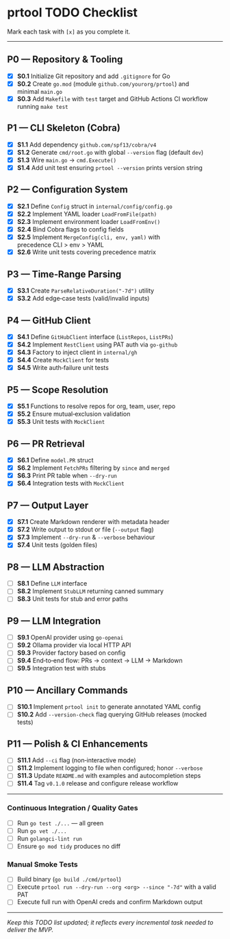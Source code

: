 # prtool TODO Checklist

Mark each task with `[x]` as you complete it.

---

## P0 — Repository & Tooling

- [x] **S0.1** Initialize Git repository and add `.gitignore` for Go
- [x] **S0.2** Create `go.mod` (module `github.com/yourorg/prtool`) and minimal `main.go`
- [x] **S0.3** Add `Makefile` with `test` target and GitHub Actions CI workflow running `make test`

## P1 — CLI Skeleton (Cobra)

- [x] **S1.1** Add dependency `github.com/spf13/cobra/v4`
- [x] **S1.2** Generate `cmd/root.go` with global `--version` flag (default `dev`)
- [x] **S1.3** Wire `main.go` → `cmd.Execute()`
- [x] **S1.4** Add unit test ensuring `prtool --version` prints version string

## P2 — Configuration System

- [x] **S2.1** Define `Config` struct in `internal/config/config.go`
- [x] **S2.2** Implement YAML loader `LoadFromFile(path)`
- [x] **S2.3** Implement environment loader `LoadFromEnv()`
- [x] **S2.4** Bind Cobra flags to config fields
- [x] **S2.5** Implement `MergeConfig(cli, env, yaml)` with precedence CLI > env > YAML
- [x] **S2.6** Write unit tests covering precedence matrix

## P3 — Time‑Range Parsing

- [x] **S3.1** Create `ParseRelativeDuration("-7d")` utility
- [x] **S3.2** Add edge‑case tests (valid/invalid inputs)

## P4 — GitHub Client

- [x] **S4.1** Define `GitHubClient` interface (`ListRepos`, `ListPRs`)
- [x] **S4.2** Implement `RestClient` using PAT auth via `go-github`
- [x] **S4.3** Factory to inject client in `internal/gh`
- [x] **S4.4** Create `MockClient` for tests
- [x] **S4.5** Write auth‑failure unit tests

## P5 — Scope Resolution

- [x] **S5.1** Functions to resolve repos for org, team, user, repo
- [x] **S5.2** Ensure mutual‑exclusion validation
- [x] **S5.3** Unit tests with `MockClient`

## P6 — PR Retrieval

- [x] **S6.1** Define `model.PR` struct
- [x] **S6.2** Implement `FetchPRs` filtering by `since` and `merged`
- [x] **S6.3** Print PR table when `--dry-run`
- [x] **S6.4** Integration tests with `MockClient`

## P7 — Output Layer

- [x] **S7.1** Create Markdown renderer with metadata header
- [x] **S7.2** Write output to stdout or file (`--output` flag)
- [x] **S7.3** Implement `--dry-run` & `--verbose` behaviour
- [x] **S7.4** Unit tests (golden files)

## P8 — LLM Abstraction

- [ ] **S8.1** Define `LLM` interface
- [ ] **S8.2** Implement `StubLLM` returning canned summary
- [ ] **S8.3** Unit tests for stub and error paths

## P9 — LLM Integration

- [ ] **S9.1** OpenAI provider using `go-openai`
- [ ] **S9.2** Ollama provider via local HTTP API
- [ ] **S9.3** Provider factory based on config
- [ ] **S9.4** End‑to‑end flow: PRs → context → LLM → Markdown
- [ ] **S9.5** Integration test with stubs

## P10 — Ancillary Commands

- [ ] **S10.1** Implement `prtool init` to generate annotated YAML config
- [ ] **S10.2** Add `--version-check` flag querying GitHub releases (mocked tests)

## P11 — Polish & CI Enhancements

- [ ] **S11.1** Add `--ci` flag (non‑interactive mode)
- [ ] **S11.2** Implement logging to file when configured; honor `--verbose`
- [ ] **S11.3** Update `README.md` with examples and autocompletion steps
- [ ] **S11.4** Tag `v0.1.0` release and configure release workflow

---

### Continuous Integration / Quality Gates

- [ ] Run `go test ./...` — all green
- [ ] Run `go vet ./...`
- [ ] Run `golangci-lint run`
- [ ] Ensure `go mod tidy` produces no diff

### Manual Smoke Tests

- [ ] Build binary (`go build ./cmd/prtool`)
- [ ] Execute `prtool run --dry-run --org <org> --since "-7d"` with a valid PAT
- [ ] Execute full run with OpenAI creds and confirm Markdown output

---

_Keep this TODO list updated; it reflects every incremental task needed to deliver the MVP._
